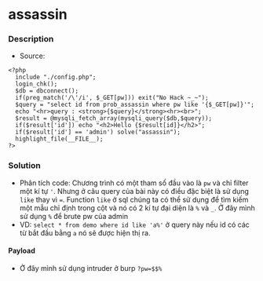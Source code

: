 assassin
===
### Description
- Source:
```
<?php 
  include "./config.php"; 
  login_chk(); 
  $db = dbconnect(); 
  if(preg_match('/\'/i', $_GET[pw])) exit("No Hack ~_~"); 
  $query = "select id from prob_assassin where pw like '{$_GET[pw]}'"; 
  echo "<hr>query : <strong>{$query}</strong><hr><br>"; 
  $result = @mysqli_fetch_array(mysqli_query($db,$query)); 
  if($result['id']) echo "<h2>Hello {$result[id]}</h2>"; 
  if($result['id'] == 'admin') solve("assassin"); 
  highlight_file(__FILE__); 
?>
```

### Solution
- Phân tích code: Chương trình có một tham số đầu vào là `pw` và chỉ filter một kí tự `'`. Nhưng ở câu query của bài này có điều đặc biệt là sử dụng `like` thay vì `=`. Function `like` ở sql chúng ta có thể sử dụng để tìm kiếm một mẫu chỉ định trong cột và nó có 2 kí tự đại diện là `%` và `_`. Ở đây mình sử dụng `%` để brute pw của admin
- VD: `select * from demo where id like 'a%'` ở query này nếu id có các từ bắt đầu bằng `a` nó sẽ được hiện thị ra.

#### Payload
- Ở đây mình sử dụng intruder ở burp `?pw=$$%`